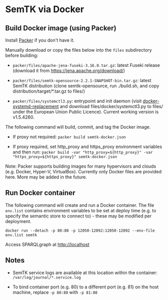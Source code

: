 # SemTK via Docker

## Build Docker image (using Packer)

Install [Packer](https://www.packer.io/) if you don't have it. 

Manually download or copy the files below into the `files` subdirectory before building:

- `packer/files/apache-jena-fuseki-3.16.0.tar.gz`: latest Fuseki release
  (download it from <https://jena.apache.org/download/>)

- `packer/files/semtk-opensource-2.2.1-SNAPSHOT-bin.tar.gz`: latest SemTK
  distribution (clone semtk-opensource, run ./build.sh, and copy
  distribution/target/*.tar.gz to files/)

- `packer/files/systemctl3.py`: entrypoint and init daemon (visit
  [docker-systemd-replacement](https://github.com/gdraheim/docker-systemctl-replacement)
  and download files/docker/systemctl3.py to files/ under the European
  Union Public Licence).  Current working version is v1.5.4260.

The following command will build, commit, and tag the Docker image.  

- If proxy not required: `packer build semtk-docker.json`

- If proxy required, set http\_proxy and https\_proxy environment variables and then run: `packer build -var "http_proxy=${http_proxy}" -var "https_proxy=${https_proxy}" semtk-docker.json`

Note: Packer supports building images for many hypervisors and clouds (e.g. Docker, Hyper-V, 
VirtualBox).  Currently only Docker files are provided here.  More may be added in the future.

## Run Docker container

The following command will create and run a Docker container.  The file `env.list` contains environment variables to be set at deploy time (e.g. to specify the semantic store to connect to) - these may be modified per deployment.

`docker run --detach -p 80:80 -p 12050-12092:12050-12092 --env-file env.list semtk`

Access SPARQLgraph at [http://localhost](http://localhost)

## Notes

- SemTK service logs are available at this location within the container: `/var/log/journal/*.service.log`

- To bind container port (e.g. 80) to a different port (e.g. 81) on the host machine, replace `-p 80:80` with `-p 81:80`
